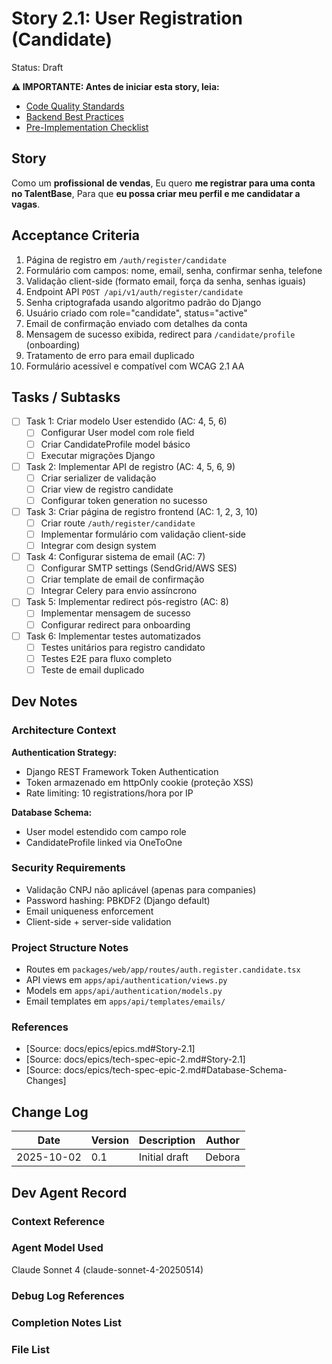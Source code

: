 # Story 2.1: User Registration (Candidate)

Status: Draft

**⚠️ IMPORTANTE: Antes de iniciar esta story, leia:**
- [Code Quality Standards](../bestpraticies/CODE_QUALITY.md)
- [Backend Best Practices](../bestpraticies/BACKEND_BEST_PRACTICES.md)
- [Pre-Implementation Checklist](../bestpraticies/PRE_IMPLEMENTATION_CHECKLIST.md)

## Story

Como um **profissional de vendas**,
Eu quero **me registrar para uma conta no TalentBase**,
Para que **eu possa criar meu perfil e me candidatar a vagas**.

## Acceptance Criteria

1. Página de registro em `/auth/register/candidate`
2. Formulário com campos: nome, email, senha, confirmar senha, telefone
3. Validação client-side (formato email, força da senha, senhas iguais)
4. Endpoint API `POST /api/v1/auth/register/candidate`
5. Senha criptografada usando algoritmo padrão do Django
6. Usuário criado com role="candidate", status="active"
7. Email de confirmação enviado com detalhes da conta
8. Mensagem de sucesso exibida, redirect para `/candidate/profile` (onboarding)
9. Tratamento de erro para email duplicado
10. Formulário acessível e compatível com WCAG 2.1 AA

## Tasks / Subtasks

- [ ] Task 1: Criar modelo User estendido (AC: 4, 5, 6)
  - [ ] Configurar User model com role field
  - [ ] Criar CandidateProfile model básico
  - [ ] Executar migrações Django
- [ ] Task 2: Implementar API de registro (AC: 4, 5, 6, 9)
  - [ ] Criar serializer de validação
  - [ ] Criar view de registro candidate
  - [ ] Configurar token generation no sucesso
- [ ] Task 3: Criar página de registro frontend (AC: 1, 2, 3, 10)
  - [ ] Criar route `/auth/register/candidate`
  - [ ] Implementar formulário com validação client-side
  - [ ] Integrar com design system
- [ ] Task 4: Configurar sistema de email (AC: 7)
  - [ ] Configurar SMTP settings (SendGrid/AWS SES)
  - [ ] Criar template de email de confirmação
  - [ ] Integrar Celery para envio assíncrono
- [ ] Task 5: Implementar redirect pós-registro (AC: 8)
  - [ ] Implementar mensagem de sucesso
  - [ ] Configurar redirect para onboarding
- [ ] Task 6: Implementar testes automatizados
  - [ ] Testes unitários para registro candidato
  - [ ] Testes E2E para fluxo completo
  - [ ] Teste de email duplicado

## Dev Notes

### Architecture Context

**Authentication Strategy:**
- Django REST Framework Token Authentication
- Token armazenado em httpOnly cookie (proteção XSS)
- Rate limiting: 10 registrations/hora por IP

**Database Schema:**
- User model estendido com campo role
- CandidateProfile linked via OneToOne

### Security Requirements

- Validação CNPJ não aplicável (apenas para companies)
- Password hashing: PBKDF2 (Django default)
- Email uniqueness enforcement
- Client-side + server-side validation

### Project Structure Notes

- Routes em `packages/web/app/routes/auth.register.candidate.tsx`
- API views em `apps/api/authentication/views.py`
- Models em `apps/api/authentication/models.py`
- Email templates em `apps/api/templates/emails/`

### References

- [Source: docs/epics/epics.md#Story-2.1]
- [Source: docs/epics/tech-spec-epic-2.md#Story-2.1]
- [Source: docs/epics/tech-spec-epic-2.md#Database-Schema-Changes]

## Change Log

| Date     | Version | Description   | Author        |
| -------- | ------- | ------------- | ------------- |
| 2025-10-02 | 0.1     | Initial draft | Debora |

## Dev Agent Record

### Context Reference

<!-- Path(s) to story context XML/JSON will be added here by context workflow -->

### Agent Model Used

Claude Sonnet 4 (claude-sonnet-4-20250514)

### Debug Log References

### Completion Notes List

### File List